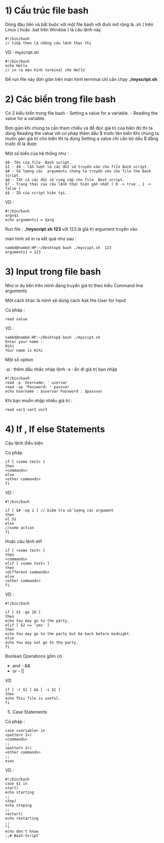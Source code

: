 # 1) Cấu trúc file bash
Dòng đâu tiên và bắt buộc với một file bash với đuôi mở rộng là .sh ( trên Linux ) hoặc .bat trên Window ) là câu lệnh này

    #!/bin/bash
    // tiếp theo là những câu lệnh thực thi

VD : myscript.sh

    #!/bin/bash   
    echo Hello  
    // in ra màn hình terminal chứ Hello`

Để run file này đơn giản trên màn hình terminal chỉ cần chạy **./myscript.sh**

# 2) Các biến trong file bash
Có 2 kiểu biến trong file bash
    - Setting a value for a variable.
    - Reading the value for a variable.

Đơn giản khi chúng ta cần tham chiếu và để đọc giá trị của biên đó thì ta dùng Reading the value với cú pháp thêm dấu $ trước tên biến Khi chúng ta muốn gán giá trị cho biến thì ta dùng Setting a value chỉ cần bỏ dấu $ đằng trước đi là được

Một số biến của hệ thống như :

    $0- Tên của file  Bash script.  
    $1 - $9 - lần lượt là các đối số truyền vào cho file Bash script.  
    $# - Số lượng các  arguments chúng ta truyền vào cho file the Bash script.  
    $@ - Tất cả các đối số cung cấp cho file  Bash script.  
    $? - Trạng thái của câu lệnh thực hiện gần nhất ( 0 -> true , 1 -> false )   
    $$ - ID của script hiện tại.

VD :

    #!/bin/bash
    arg=$1
    echo arguments1 = $arg

Run file : **./myscript.sh 123** với 123 là giá trị argument truyền vào

màn hình sẽ in ra kết quả như sau :

    nambd@nambd-HP:~/Desktop$ bash ./myscipt.sh  123
    arguments1 = 123

# 3) Input trong file bash

Như ví dụ bên trên mình đang truyển giá trị theo kiểu Command line arguments

Một cách khác là mình sẽ dùng cách Ask the User for Input

Cú pháp :

    read value

VD :

    nambd@nambd-HP:~/Desktop$ bash ./myscipt.sh 
    Enter your name :
    Hihi 
    Your name is Hihi

Một số option

-p : thêm dấu nhắc nhập lệnh -s : ẩn đi giá trị bạn nhập

    #!/bin/bash
    read -p 'Username: ' uservar
    read -sp 'Password: ' passvar 
    echo Username : $uservar Password : $passvar

Khi bạn muốn nhập nhiều giá trị :

    read var1 var2 var3

# 4) If , If else Statements

Cậu lệnh điều kiện

Cú pháp

    if [ <some test> ]
    then
    <commands>
    else
    <other commands>
    fi

VD :

    #!/bin/bash
    
    if [ $# -eq 1 ] // kiêm tra số lượng các argument 
    then
    nl $1
    else
    //some action 
    fi

Hoặc câu lệnh elif

    if [ <some test> ]
    then
    <commands>
    elif [ <some test> ] 
    then
    <different commands>
    else
    <other commands>
    fi

VD :

    #!/bin/bash
    
    if [ $1 -ge 18 ]
    then
    echo You may go to the party.
    elif [ $2 == 'yes' ]
    then
    echo You may go to the party but be back before midnight.
    else
    echo You may not go to the party.
    fi

Boolean Operations gồm có

- and - &&
- or - ||

VD

    if [ -r $1 ] && [ -s $1 ]
    then
    echo This file is useful.
    fi

5) Case Statements

Cú pháp :

    case <variable> in
    <pattern 1>)
    <commands>
    ;;
    <pattern 2>)
    <other commands>
    ;;
    esac

VD :
    
    #!/bin/bash
    case $1 in
    start)
    echo starting
    ;;
    stop)
    echo stoping
    ;;
    restart)
    echo restarting
    ;;
    *)
    echo don't know
    ;;# Bash-Script`
